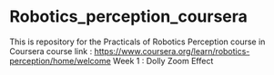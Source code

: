 # Robotics_perception_coursera
This is repository for the Practicals of Robotics Perception course in Coursera
course link : https://www.coursera.org/learn/robotics-perception/home/welcome
Week 1 : Dolly Zoom Effect
